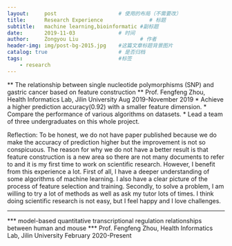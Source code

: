 ```yaml
---
layout:     post                    # 使用的布局（不需要改）
title:      Research Experience               # 标题 
subtitle:   machine learning,bioinformatic #副标题
date:       2019-11-03              # 时间
author:     Zongyou Liu                    # 作者
header-img: img/post-bg-2015.jpg    #这篇文章标题背景图片
catalog: true                       # 是否归档
tags:                               #标签
    - research
---
```


** The relationship between single nucleotide polymorphisms (SNP) and gastric cancer based on feature construction **
Prof. Fengfeng Zhou, Health Informatics Lab, Jilin University       Aug 2019-November 2019
    * Achieve a higher prediction accuracy(0.92) with a smaller feature dimension. 
    * Compare the performance of various algorithms on datasets.
    * Lead a team of three undergraduates on this whole project.

Reflection:
To be honest, we do not have paper published because we do make the accuracy of prediction higher but the improvement is not so conspicuous. 
The reason for why we do not have a better result is that feature construction is a new area so there are not many documents to refer to and it is my first time to work on scientific research. 
However, I benefit from this experience a lot. 
First of all, I have a deeper understanding of some algorithms of machine learning. I also have a clear picture of the process of feature selection and training.
Secondly, to solve a problem, I am willing to try a lot of methods as well as ask my tutor lots of times. I think doing scientific research is not easy, but I feel happy and I love challenges.

***

*** model-based quantitative transcriptional regulation relationships between human and mouse ***
Prof. Fengfeng Zhou, Health Informatics Lab, Jilin University      February 2020-Present

